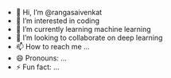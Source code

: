 - 👋 Hi, I’m @rangasaivenkat
- 👀 I’m interested in coding
- 🌱 I’m currently learning machine learning
- 💞️ I’m looking to collaborate on deep learning
- 📫 How to reach me ...
- 😄 Pronouns: ...
- ⚡ Fun fact: ...

<!---
rangasaivenkat/rangasaivenkat is a ✨ special ✨ repository because its `README.md` (this file) appears on your GitHub profile.
You can click the Preview link to take a look at your changes.
--->
